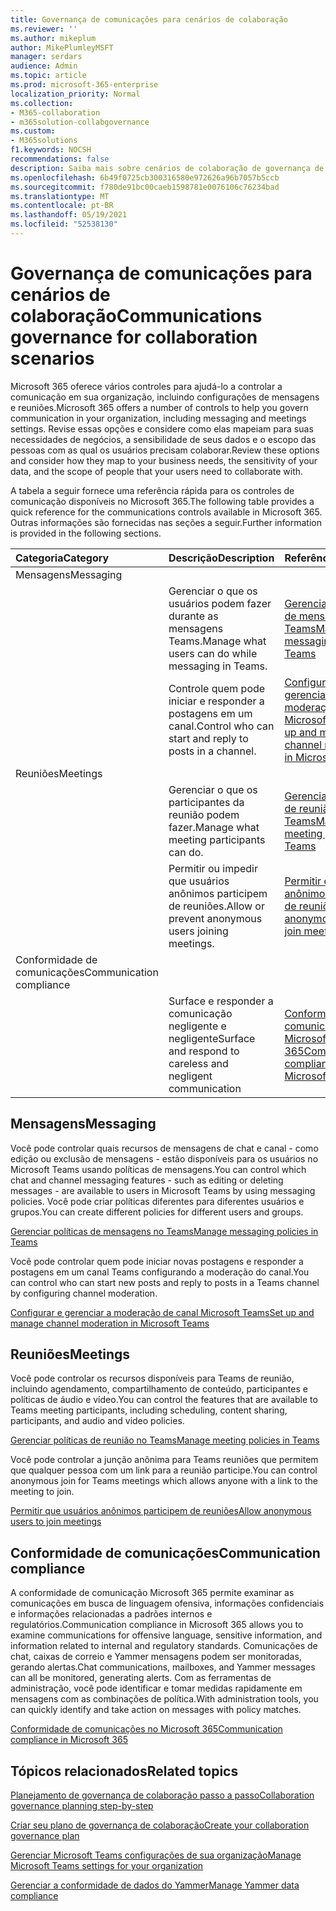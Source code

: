 ```yaml
---
title: Governança de comunicações para cenários de colaboração
ms.reviewer: ''
ms.author: mikeplum
author: MikePlumleyMSFT
manager: serdars
audience: Admin
ms.topic: article
ms.prod: microsoft-365-enterprise
localization_priority: Normal
ms.collection:
- M365-collaboration
- m365solution-collabgovernance
ms.custom:
- M365solutions
f1.keywords: NOCSH
recommendations: false
description: Saiba mais sobre cenários de colaboração de governança de comunicações.
ms.openlocfilehash: 6b49f0725cb300316580e972626a96b7057b5ccb
ms.sourcegitcommit: f780de91bc00caeb1598781e0076106c76234bad
ms.translationtype: MT
ms.contentlocale: pt-BR
ms.lasthandoff: 05/19/2021
ms.locfileid: "52538130"
---
```

# <a name="communications-governance-for-collaboration-scenarios"></a><span data-ttu-id="b7d8a-103">Governança de comunicações para cenários de colaboração</span><span class="sxs-lookup"><span data-stu-id="b7d8a-103">Communications governance for collaboration scenarios</span></span>

<span data-ttu-id="b7d8a-104">Microsoft 365 oferece vários controles para ajudá-lo a controlar a comunicação em sua organização, incluindo configurações de mensagens e reuniões.</span><span class="sxs-lookup"><span data-stu-id="b7d8a-104">Microsoft 365 offers a number of controls to help you govern communication in your organization, including messaging and meetings settings.</span></span> <span data-ttu-id="b7d8a-105">Revise essas opções e considere como elas mapeiam para suas necessidades de negócios, a sensibilidade de seus dados e o escopo das pessoas com as qual os usuários precisam colaborar.</span><span class="sxs-lookup"><span data-stu-id="b7d8a-105">Review these options and consider how they map to your business needs, the sensitivity of your data, and the scope of people that your users need to collaborate with.</span></span>

<span data-ttu-id="b7d8a-106">A tabela a seguir fornece uma referência rápida para os controles de comunicação disponíveis no Microsoft 365.</span><span class="sxs-lookup"><span data-stu-id="b7d8a-106">The following table provides a quick reference for the communications controls available in Microsoft 365.</span></span> <span data-ttu-id="b7d8a-107">Outras informações são fornecidas nas seções a seguir.</span><span class="sxs-lookup"><span data-stu-id="b7d8a-107">Further information is provided in the following sections.</span></span>

|<span data-ttu-id="b7d8a-108">Categoria</span><span class="sxs-lookup"><span data-stu-id="b7d8a-108">Category</span></span>|<span data-ttu-id="b7d8a-109">Descrição</span><span class="sxs-lookup"><span data-stu-id="b7d8a-109">Description</span></span>|<span data-ttu-id="b7d8a-110">Referência</span><span class="sxs-lookup"><span data-stu-id="b7d8a-110">Reference</span></span>|
|:-------|:----------|:--------|
|<span data-ttu-id="b7d8a-111">Mensagens</span><span class="sxs-lookup"><span data-stu-id="b7d8a-111">Messaging</span></span>|||
||<span data-ttu-id="b7d8a-112">Gerenciar o que os usuários podem fazer durante as mensagens Teams.</span><span class="sxs-lookup"><span data-stu-id="b7d8a-112">Manage what users can do while messaging in Teams.</span></span>|[<span data-ttu-id="b7d8a-113">Gerenciar políticas de mensagens no Teams</span><span class="sxs-lookup"><span data-stu-id="b7d8a-113">Manage messaging policies in Teams</span></span>](/microsoftteams/messaging-policies-in-teams)|
||<span data-ttu-id="b7d8a-114">Controle quem pode iniciar e responder a postagens em um canal.</span><span class="sxs-lookup"><span data-stu-id="b7d8a-114">Control who can start and reply to posts in a channel.</span></span>|[<span data-ttu-id="b7d8a-115">Configurar e gerenciar a moderação de canal Microsoft Teams</span><span class="sxs-lookup"><span data-stu-id="b7d8a-115">Set up and manage channel moderation in Microsoft Teams</span></span>](/microsoftteams/manage-channel-moderation-in-teams)|
|<span data-ttu-id="b7d8a-116">Reuniões</span><span class="sxs-lookup"><span data-stu-id="b7d8a-116">Meetings</span></span>|||
||<span data-ttu-id="b7d8a-117">Gerenciar o que os participantes da reunião podem fazer.</span><span class="sxs-lookup"><span data-stu-id="b7d8a-117">Manage what meeting participants can do.</span></span>|[<span data-ttu-id="b7d8a-118">Gerenciar políticas de reunião no Teams</span><span class="sxs-lookup"><span data-stu-id="b7d8a-118">Manage meeting policies in Teams</span></span>](/microsoftteams/meeting-policies-in-teams)|
||<span data-ttu-id="b7d8a-119">Permitir ou impedir que usuários anônimos participem de reuniões.</span><span class="sxs-lookup"><span data-stu-id="b7d8a-119">Allow or prevent anonymous users joining meetings.</span></span>|[<span data-ttu-id="b7d8a-120">Permitir que usuários anônimos participem de reuniões</span><span class="sxs-lookup"><span data-stu-id="b7d8a-120">Allow anonymous users to join meetings</span></span>](/microsoftteams/meeting-settings-in-teams#allow-anonymous-users-to-join-meetings)|
|<span data-ttu-id="b7d8a-121">Conformidade de comunicações</span><span class="sxs-lookup"><span data-stu-id="b7d8a-121">Communication compliance</span></span>|||
||<span data-ttu-id="b7d8a-122">Surface e responder a comunicação negligente e negligente</span><span class="sxs-lookup"><span data-stu-id="b7d8a-122">Surface and respond to careless and negligent communication</span></span>|[<span data-ttu-id="b7d8a-123">Conformidade de comunicações no Microsoft 365</span><span class="sxs-lookup"><span data-stu-id="b7d8a-123">Communication compliance in Microsoft 365</span></span>](../compliance/communication-compliance.md)|

## <a name="messaging"></a><span data-ttu-id="b7d8a-124">Mensagens</span><span class="sxs-lookup"><span data-stu-id="b7d8a-124">Messaging</span></span>

<span data-ttu-id="b7d8a-125">Você pode controlar quais recursos de mensagens de chat e canal - como edição ou exclusão de mensagens - estão disponíveis para os usuários no Microsoft Teams usando políticas de mensagens.</span><span class="sxs-lookup"><span data-stu-id="b7d8a-125">You can control which chat and channel messaging features - such as editing or deleting messages - are available to users in Microsoft Teams by using messaging policies.</span></span> <span data-ttu-id="b7d8a-126">Você pode criar políticas diferentes para diferentes usuários e grupos.</span><span class="sxs-lookup"><span data-stu-id="b7d8a-126">You can create different policies for different users and groups.</span></span>

[<span data-ttu-id="b7d8a-127">Gerenciar políticas de mensagens no Teams</span><span class="sxs-lookup"><span data-stu-id="b7d8a-127">Manage messaging policies in Teams</span></span>](/microsoftteams/messaging-policies-in-teams)

<span data-ttu-id="b7d8a-128">Você pode controlar quem pode iniciar novas postagens e responder a postagens em um canal Teams configurando a moderação do canal.</span><span class="sxs-lookup"><span data-stu-id="b7d8a-128">You can control who can start new posts and reply to posts in a Teams channel by configuring channel moderation.</span></span>

[<span data-ttu-id="b7d8a-129">Configurar e gerenciar a moderação de canal Microsoft Teams</span><span class="sxs-lookup"><span data-stu-id="b7d8a-129">Set up and manage channel moderation in Microsoft Teams</span></span>](/microsoftteams/manage-channel-moderation-in-teams)

## <a name="meetings"></a><span data-ttu-id="b7d8a-130">Reuniões</span><span class="sxs-lookup"><span data-stu-id="b7d8a-130">Meetings</span></span>

<span data-ttu-id="b7d8a-131">Você pode controlar os recursos disponíveis para Teams de reunião, incluindo agendamento, compartilhamento de conteúdo, participantes e políticas de áudio e vídeo.</span><span class="sxs-lookup"><span data-stu-id="b7d8a-131">You can control the features that are available to Teams meeting participants, including scheduling, content sharing, participants, and audio and video policies.</span></span>

[<span data-ttu-id="b7d8a-132">Gerenciar políticas de reunião no Teams</span><span class="sxs-lookup"><span data-stu-id="b7d8a-132">Manage meeting policies in Teams</span></span>](/microsoftteams/meeting-policies-in-teams)

<span data-ttu-id="b7d8a-133">Você pode controlar a junção anônima para Teams reuniões que permitem que qualquer pessoa com um link para a reunião participe.</span><span class="sxs-lookup"><span data-stu-id="b7d8a-133">You can control anonymous join for Teams meetings which allows anyone with a link to the meeting to join.</span></span>

[<span data-ttu-id="b7d8a-134">Permitir que usuários anônimos participem de reuniões</span><span class="sxs-lookup"><span data-stu-id="b7d8a-134">Allow anonymous users to join meetings</span></span>](/microsoftteams/meeting-settings-in-teams#allow-anonymous-users-to-join-meetings)


## <a name="communication-compliance"></a><span data-ttu-id="b7d8a-135">Conformidade de comunicações</span><span class="sxs-lookup"><span data-stu-id="b7d8a-135">Communication compliance</span></span>

<span data-ttu-id="b7d8a-136">A conformidade de comunicação Microsoft 365 permite examinar as comunicações em busca de linguagem ofensiva, informações confidenciais e informações relacionadas a padrões internos e regulatórios.</span><span class="sxs-lookup"><span data-stu-id="b7d8a-136">Communication compliance in Microsoft 365 allows you to examine communications for offensive language, sensitive information, and information related to internal and regulatory standards.</span></span> <span data-ttu-id="b7d8a-137">Comunicações de chat, caixas de correio e Yammer mensagens podem ser monitoradas, gerando alertas.</span><span class="sxs-lookup"><span data-stu-id="b7d8a-137">Chat communications, mailboxes, and Yammer messages can all be monitored, generating alerts.</span></span> <span data-ttu-id="b7d8a-138">Com as ferramentas de administração, você pode identificar e tomar medidas rapidamente em mensagens com as combinações de política.</span><span class="sxs-lookup"><span data-stu-id="b7d8a-138">With administration tools, you can quickly identify and take action on messages with policy matches.</span></span>

[<span data-ttu-id="b7d8a-139">Conformidade de comunicações no Microsoft 365</span><span class="sxs-lookup"><span data-stu-id="b7d8a-139">Communication compliance in Microsoft 365</span></span>](../compliance/communication-compliance.md)

## <a name="related-topics"></a><span data-ttu-id="b7d8a-140">Tópicos relacionados</span><span class="sxs-lookup"><span data-stu-id="b7d8a-140">Related topics</span></span>

[<span data-ttu-id="b7d8a-141">Planejamento de governança de colaboração passo a passo</span><span class="sxs-lookup"><span data-stu-id="b7d8a-141">Collaboration governance planning step-by-step</span></span>](collaboration-governance-overview.md#collaboration-governance-planning-step-by-step)

[<span data-ttu-id="b7d8a-142">Criar seu plano de governança de colaboração</span><span class="sxs-lookup"><span data-stu-id="b7d8a-142">Create your collaboration governance plan</span></span>](collaboration-governance-first.md)

[<span data-ttu-id="b7d8a-143">Gerenciar Microsoft Teams configurações de sua organização</span><span class="sxs-lookup"><span data-stu-id="b7d8a-143">Manage Microsoft Teams settings for your organization</span></span>](/microsoftteams/enable-features-office-365)

[<span data-ttu-id="b7d8a-144">Gerenciar a conformidade de dados do Yammer</span><span class="sxs-lookup"><span data-stu-id="b7d8a-144">Manage Yammer data compliance</span></span>](/yammer/manage-security-and-compliance/manage-data-compliance)